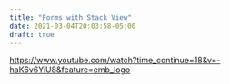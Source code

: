 ```yaml
---
title: "Forms with Stack View"
date: 2021-03-04T20:03:58-05:00
draft: true
---
```

https://www.youtube.com/watch?time_continue=18&v=-haK6v6YiU8&feature=emb_logo
